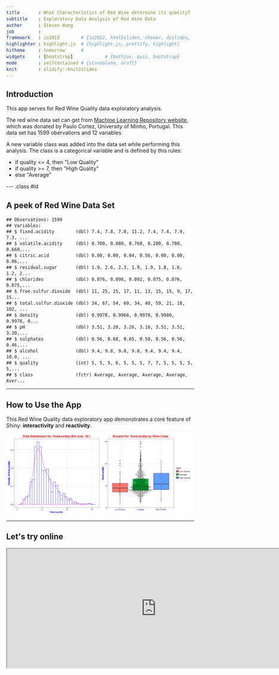 ```yaml
---
title       : What Characteristics of Red Wine determine its quality?
subtitle    : Exploratory Data Analysis of Red Wine Data
author      : Steven Wang
job         : 
framework   : io2012        # {io2012, html5slides, shower, dzslides, ...}
highlighter : highlight.js  # {highlight.js, prettify, highlight}
hitheme     : tomorrow      # 
widgets     : [bootstrap]            # {mathjax, quiz, bootstrap}
mode        : selfcontained # {standalone, draft}
knit        : slidify::knit2slides
---
```


## Introduction

This app serves for Red Wine Quality data exploratory analysis.

The red wine data set can get from [Machine Learning Repository website](https://archive.ics.uci.edu/ml/datasets/Wine+Quality), which was donated by Paulo Cortez, University of Minho, Portugal. This data set has 1599 obervations and 12 variables

A new variable class was added into the data set while performing this analysis. The class is a categorical variable and is defined by this rules:

* if quality <= 4, then "Low Quality"
* if quality >= 7, then "High Quality"
* else "Average"

--- .class #id 

## A peek of Red Wine Data Set


```
## Observations: 1599
## Variables:
## $ fixed.acidity        (dbl) 7.4, 7.8, 7.8, 11.2, 7.4, 7.4, 7.9, 7.3, ...
## $ volatile.acidity     (dbl) 0.700, 0.880, 0.760, 0.280, 0.700, 0.660,...
## $ citric.acid          (dbl) 0.00, 0.00, 0.04, 0.56, 0.00, 0.00, 0.06,...
## $ residual.sugar       (dbl) 1.9, 2.6, 2.3, 1.9, 1.9, 1.8, 1.6, 1.2, 2...
## $ chlorides            (dbl) 0.076, 0.098, 0.092, 0.075, 0.076, 0.075,...
## $ free.sulfur.dioxide  (dbl) 11, 25, 15, 17, 11, 13, 15, 15, 9, 17, 15...
## $ total.sulfur.dioxide (dbl) 34, 67, 54, 60, 34, 40, 59, 21, 18, 102, ...
## $ density              (dbl) 0.9978, 0.9968, 0.9970, 0.9980, 0.9978, 0...
## $ pH                   (dbl) 3.51, 3.20, 3.26, 3.16, 3.51, 3.51, 3.30,...
## $ sulphates            (dbl) 0.56, 0.68, 0.65, 0.58, 0.56, 0.56, 0.46,...
## $ alcohol              (dbl) 9.4, 9.8, 9.8, 9.8, 9.4, 9.4, 9.4, 10.0, ...
## $ quality              (int) 5, 5, 5, 6, 5, 5, 5, 7, 7, 5, 5, 5, 5, 5,...
## $ class                (fctr) Average, Average, Average, Average, Aver...
```

--- 
## How to Use the App

This Red Wine Quality data exploratory app demonstrates a core feature of Shiny: **interactivity** and **reactivity**. 

![plot of chunk unnamed-chunk-2](assets/fig/unnamed-chunk-2-1.png) 

--- 
## Let's try online

<iframe src="https://stevenwang.shinyapps.io/SWDDD/" width="800" height="320"></iframe>
